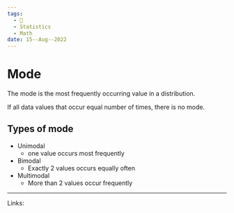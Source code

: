 ```yaml
---
tags:
  - 🌱
  - Statistics
  - Math
date: 15--Aug--2022
---
```


# Mode

The mode is the most frequently occurring value in a distribution.

If all data values that occur equal number of times, there is no mode.

## Types of mode

- Unimodal
  - one value occurs most frequently
- Bimodal
  - Exactly 2 values occurs equally often
- Multimodal
  - More than 2 values occur frequently

---
Links: 